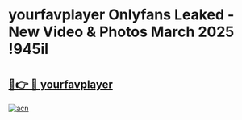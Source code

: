 # yourfavplayer Onlyfans Leaked - New Video & Photos March 2025 !945il

# <h2><a href="https://fqpq12.iuczelnia.edu.pl?title=yourfavplayer&ref=945il">🔗👉 🔴 yourfavplayer</a></h2>

[![acn](https://github.com/user-attachments/assets/0f9c940e-d8b0-45ae-aac7-cd30a18b3e1c)](https://fqpq12.iuczelnia.edu.pl?title=yourfavplayer&ref=945il)

